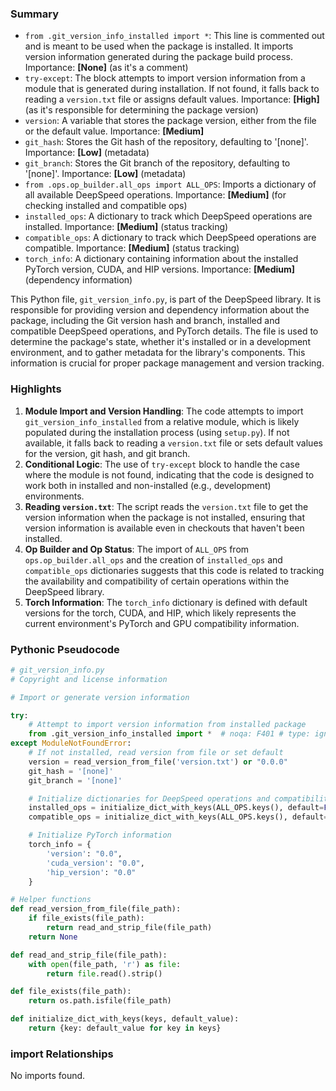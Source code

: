

### Summary



* `from .git_version_info_installed import *`: This line is commented out and is meant to be used when the package is installed. It imports version information generated during the package build process. Importance: **[None]** (as it's a comment)
* `try-except`: The block attempts to import version information from a module that is generated during installation. If not found, it falls back to reading a `version.txt` file or assigns default values. Importance: **[High]** (as it's responsible for determining the package version)
* `version`: A variable that stores the package version, either from the file or the default value. Importance: **[Medium]**
* `git_hash`: Stores the Git hash of the repository, defaulting to '[none]'. Importance: **[Low]** (metadata)
* `git_branch`: Stores the Git branch of the repository, defaulting to '[none]'. Importance: **[Low]** (metadata) 
* `from .ops.op_builder.all_ops import ALL_OPS`: Imports a dictionary of all available DeepSpeed operations. Importance: **[Medium]** (for checking installed and compatible ops)
* `installed_ops`: A dictionary to track which DeepSpeed operations are installed. Importance: **[Medium]** (status tracking)
* `compatible_ops`: A dictionary to track which DeepSpeed operations are compatible. Importance: **[Medium]** (status tracking)
* `torch_info`: A dictionary containing information about the installed PyTorch version, CUDA, and HIP versions. Importance: **[Medium]** (dependency information)

This Python file, `git_version_info.py`, is part of the DeepSpeed library. It is responsible for providing version and dependency information about the package, including the Git version hash and branch, installed and compatible DeepSpeed operations, and PyTorch details. The file is used to determine the package's state, whether it's installed or in a development environment, and to gather metadata for the library's components. This information is crucial for proper package management and version tracking.

### Highlights



1. **Module Import and Version Handling**: The code attempts to import `git_version_info_installed` from a relative module, which is likely populated during the installation process (using `setup.py`). If not available, it falls back to reading a `version.txt` file or sets default values for the version, git hash, and git branch.
2. **Conditional Logic**: The use of `try-except` block to handle the case where the module is not found, indicating that the code is designed to work both in installed and non-installed (e.g., development) environments.
3. **Reading `version.txt`**: The script reads the `version.txt` file to get the version information when the package is not installed, ensuring that version information is available even in checkouts that haven't been installed.
4. **Op Builder and Op Status**: The import of `ALL_OPS` from `ops.op_builder.all_ops` and the creation of `installed_ops` and `compatible_ops` dictionaries suggests that this code is related to tracking the availability and compatibility of certain operations within the DeepSpeed library.
5. **Torch Information**: The `torch_info` dictionary is defined with default versions for the torch, CUDA, and HIP, which likely represents the current environment's PyTorch and GPU compatibility information.

### Pythonic Pseudocode

```python
# git_version_info.py
# Copyright and license information

# Import or generate version information

try:
    # Attempt to import version information from installed package
    from .git_version_info_installed import *  # noqa: F401 # type: ignore
except ModuleNotFoundError:
    # If not installed, read version from file or set default
    version = read_version_from_file('version.txt') or "0.0.0"
    git_hash = '[none]'
    git_branch = '[none]'

    # Initialize dictionaries for DeepSpeed operations and compatibility
    installed_ops = initialize_dict_with_keys(ALL_OPS.keys(), default=False)
    compatible_ops = initialize_dict_with_keys(ALL_OPS.keys(), default=False)

    # Initialize PyTorch information
    torch_info = {
        'version': "0.0",
        'cuda_version': "0.0",
        'hip_version': "0.0"
    }

# Helper functions
def read_version_from_file(file_path):
    if file_exists(file_path):
        return read_and_strip_file(file_path)
    return None

def read_and_strip_file(file_path):
    with open(file_path, 'r') as file:
        return file.read().strip()

def file_exists(file_path):
    return os.path.isfile(file_path)

def initialize_dict_with_keys(keys, default_value):
    return {key: default_value for key in keys}
```


### import Relationships

No imports found.